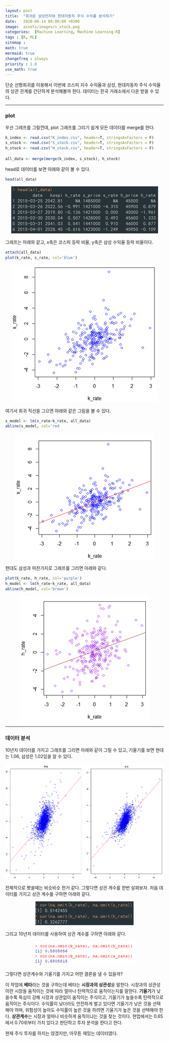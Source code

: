 ```yaml
---
layout: post
title:  "회귀로 삼성전자와 현대자동차 주식 수익률 분석하기"
date:   2020-06-14 09:00:00 +0300
image:  assets/images/s_stock.png
categories:  [Machine Learning, Machine Learning-R]
tags : [R, ML]
sitemap :
math: true
mermaid: true
changefreq : always
priority : 1.0
use_math: true
--- 
```



단순 선형회귀를 이용해서 이번에 코스피 지수 수익율과 삼성, 현대자동차 주식 수익율의 상관 괸계를 간단하게 분석해볼까 한다. 데이터는 한국 거래소에서 다운 받을 수 있다. 


---------


### plot

우선 그레프를 그릴껀데, plot 그래프를 그리기 쉽게 모든 데이터를 merge를 한다.

```r
k_index <- read.csv("K_index.csv", header=T, stringsAsFactors = F)
s_stock <- read.csv("S_stock.csv", header=T, stringsAsFactors = F)
h_stock <- read.csv("H_stock.csv", header=T, stringsAsFactors = F)

all_data <- merge(merge(k_index, s_stock), h_stock)
```

head로 데이터를 보면 아래와 같이 볼 수 있다.

```r
head(all_data)
```

<center><img src="../assets/images/all_data.png" ></center>


그래프는 아래와 같고, x축은 코스피 등락 비율, y축은 삼성 수익율 등락 비율이다.

```r
attach(all_data)
plot(k_rate, s_rate, col='blue')
```

<center><img src="../assets/images/s_stock2.png" ></center>

여기서 회귀 직선을 그으면 아래와 같은 그림을 볼 수 있다.

```r
s_model <- lm(s_rate~k_rate, all_data)
abline(s_model, col='red
```

<center><img src="../assets/images/s_stock3.png" ></center>

현대도 삼성과 마찬가지로 그래프를 그리면 아래와 같다.

```r
plot(k_rate, h_rate, col='purple')
h_model <- lm(h_rate~k_rate, all_data)
abline(h_model, col='brown')
```

<center><img src="../assets/images/h_stock.png" ></center>


---------


### 데이터 분석 

10년치 데이터를 가지고 그래프를 그리면 아래와 같이 그릴 수 있고, 기울기를 보면 현대는 1.06, 삼성은 1.02임을 알 수 있다. 

<center><img src="../assets/images/10Ydata.png"></center>

전체적으로 봣을때는 비슷비슷 한거 같다. 그렇다면 상관 계수를 한번 살펴보자. 처음 데이터를 가지고 상관 계수를 구하면 아래와 같다.

<center><img src="../assets/images/cor.png" ></center>

그리고 10년치 데이터를 사용하여 상관 계수를 구하면 아래와 같다.

<center><img src="../assets/images/cor2.png" ></center>


그렇다면 상관계수와 기울기를 가지고 어떤 결론을 낼 수 있을까? 


이 작업에 **베타**라는 것을 구하는데 베타는 **시장과의 상관성**을 말한다. 시장과의 상관성이란 시장을 움직이는 것에 따라 얼마나 탄력적으로 움직이는지를 말한다. **기울기**가 낮을수록 뚝심이 강해 시장과 상관없이 움직이는 주식이고, 기울기가 높을수록 탄력적으로 움직이는 주식이다. 수익률이 낮더라도 안전하게 벌고 있다면 기울기가 낮은 것을 선택해야 하며, 위험성이 높아도 수익률이 높은 것을 하려면 기울기가 높은 것을 선택해야 한다. **상관계수**는 시장과 얼마나 비슷하게 움직이냐는 것을 찾는 것이다. 현업에서는 0.65에서 0.70위부터 가치 있다고 판단하고 투자 분석을 한다고 한다. 


현재 주식 투자를 하지는 않겠지만, 아무튼 재밌는 데이터였다.



